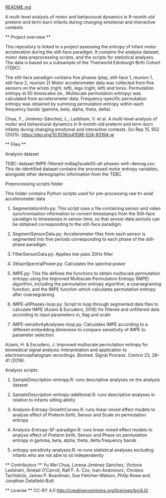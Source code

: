 [README.md](https://github.com/user-attachments/files/22046557/README.md)

A multi-level analysis of motor and behavioural dynamics in 9-month-old preterm and term-born infants during changing emotional and interactive contexts


** Project overview **

This repository is linked to a project assessing the entropy of infant motor acceleration during the still-face paradigm. It contains the analysis dataset, motor data preprocessing scripts, and the scripts for statistical analyses. The data is based on a subsample of the Theirworld Edinburgh Birth Cohort (TEBC).

The still-face paradigm contains five phases (play, still-face 1, reunion 1, still-face 2, reunion 2)
Motor accelerometer data was collected from five sensors on the wrists (right, left), legs (right, left) and torso. Permutation entropy at 50 timescales (ie., Multiscale permutation entropy) was calculated from accelerometer data. Frequency-specific permutation entropy was obtained by summing permutation entropy within each frequency bands (gamma, beta, alpha, theta, delta).

Chua, Y., Jiménez-Sánchez, L., Ledsham, V. et al. A multi-level analysis of motor and behavioural dynamics in 9-month-old preterm and term-born infants during changing emotional and interactive contexts. Sci Rep 15, 952 (2025). https://doi.org/10.1038/s41598-024-83194-w

** Files **

Analysis dataset

TEBC-dataset-IMPE-filtered-m4lag1scale50-all-phases-with-demog.csv: This de-identified dataset contains the processed motor entropy variables, alongside other demographic information from the TEBC.

Preprocessing scripts folder

This folder contains Python scripts used for pre-processing raw tri-axial accelerometer data

1. SegmentationInfo.py: This script uses a file containing sensor and video synchronisation information to convert timestamps from the Still-face paradigm to timestamps in sensor time, so that sensor data periods can be obtained corresponding to the still-face paradigm.

2. SegmentSensorData.py: Accelerometer files from each sensor is segmented into five periods corresponding to each phase of the still-phase paradigm.

3. FilterSensorData.py: Applies low pass 20Hz filter

4. ObtainSpectralPower.py: Calculates the spectral power 

5. IMPE.py: This file defines the functions to obtain multiscale permutation entropy using the Improved Multiscale Permutation Entropy (IMPE) algorithm, including the permutation entropy algorithm, a coarsegraining function, and the IMPE function which calculates permutation entropy after coarsegraining

6. IMPE-allPhases-loop.py: Script to loop through segmented data files to calculate IMPE (Azami & Escudero, 2016) for filtered and unfiltered data according to input parameters m, tlag and scale

7. IMPE-sensitivityAnalyses-loop.py: Calculates IMPE according to a different embedding dimension to compare sensitivity of IMPE to parameter selection.

Azami, H. & Escudero, J. Improved multiscale permutation entropy for biomedical signal analysis: Interpretation and application to electroencephalogram recordings. Biomed. Signal Process. Control 23, 28–41 (2016).


Analysis scripts

1. SampleDescription-entropy.R: runs descriptive analyses on the analysis dataset
 
2. SampleDescription-entropy-additional.R: runs descriptive analyses in relation to infants sitting ability

3. Analysis-Entropy-GrowthCurves.R: runs linear mixed effect models to analyse effect of Preterm birth, Sensor and Scale on permutation entropy

4. Analysis-Entropy-SF-paradigm.R: runs linear mixed effect models to analyse effect of Preterm birth, Sensor and Phase on permutation entropy in gamma, beta, alpha, theta, delta frequency bands

5. entropy-sensitivity-analyses.R: re-runs statistical analyses excluding infants who are not able to sit independently

** Contributors **
Yu Wei Chua, Lorena Jiménez Sánchez, Victoria Ledsham, Sinéad O’Carroll, Ralf F. A. Cox, Ivan Andonovic, Christos Tachtatzis, James P. Boardman, Sue Fletcher-Watson, Philip Rowe and Jonathan Delafield-Butt

** License **
CC-BY 4.0
http://creativecommons.org/licenses/by/4.0/
